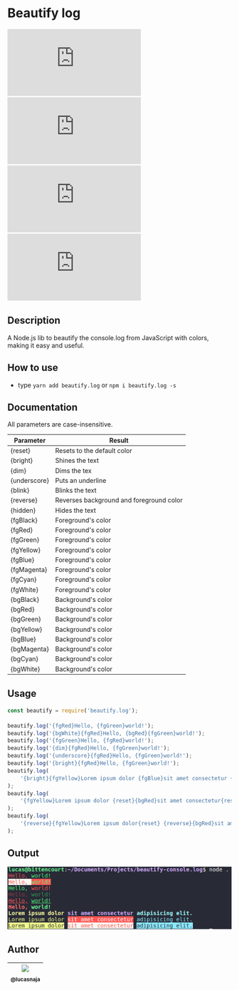 # Beautify log

![CRAN/METACRAN](https://img.shields.io/github/issues/lucasnaja/beautify.log)
![CRAN/METACRAN](https://img.shields.io/github/forks/lucasnaja/beautify.log)
![CRAN/METACRAN](https://img.shields.io/github/stars/lucasnaja/beautify.log)
![CRAN/METACRAN](https://img.shields.io/github/license/lucasnaja/beautify.log)

## Description

A Node.js lib to beautify the console.log from JavaScript with colors, making it easy and useful.

## How to use

-   type `yarn add beautify.log` or `npm i beautify.log -s`

## Documentation

All parameters are case-insensitive.

| Parameter    | Result                                   |
| ------------ | ---------------------------------------- |
| {reset}      | Resets to the default color              |
| {bright}     | Shines the text                          |
| {dim}        | Dims the tex                             |
| {underscore} | Puts an underline                        |
| {blink}      | Blinks the text                          |
| {reverse}    | Reverses background and foreground color |
| {hidden}     | Hides the text                           |
| {fgBlack}    | Foreground's color                       |
| {fgRed}      | Foreground's color                       |
| {fgGreen}    | Foreground's color                       |
| {fgYellow}   | Foreground's color                       |
| {fgBlue}     | Foreground's color                       |
| {fgMagenta}  | Foreground's color                       |
| {fgCyan}     | Foreground's color                       |
| {fgWhite}    | Foreground's color                       |
| {bgBlack}    | Background's color                       |
| {bgRed}      | Background's color                       |
| {bgGreen}    | Background's color                       |
| {bgYellow}   | Background's color                       |
| {bgBlue}     | Background's color                       |
| {bgMagenta}  | Background's color                       |
| {bgCyan}     | Background's color                       |
| {bgWhite}    | Background's color                       |

## Usage

```js
const beautify = require('beautify.log');

beautify.log('{fgRed}Hello, {fgGreen}world!');
beautify.log('{bgWhite}{fgRed}Hello, {bgRed}{fgGreen}world!');
beautify.log('{fgGreen}Hello, {fgRed}world!');
beautify.log('{dim}{fgRed}Hello, {fgGreen}world!');
beautify.log('{underscore}{fgRed}Hello, {fgGreen}world!');
beautify.log('{bright}{fgRed}Hello, {fgGreen}world!');
beautify.log(
	'{bright}{fgYellow}Lorem ipsum dolor {fgBlue}sit amet consectetur {fgCyan}adipisicing elit.',
);
beautify.log(
	'{fgYellow}Lorem ipsum dolor {reset}{bgRed}sit amet consectetur{reset} {fgCyan}adipisicing elit.',
);
beautify.log(
	'{reverse}{fgYellow}Lorem ipsum dolor{reset} {reverse}{bgRed}sit amet consectetur{reset} {reverse}{fgCyan}adipisicing elit.',
);
```

## Output

![who-does-not-follow-me](./images/beautify.log.png)

## Author

| [<img src="https://avatars3.githubusercontent.com/u/13838273?v=3&s=115"><br><sub>@lucasnaja</sub>](https://github.com/lucasnaja) |
| :------------------------------------------------------------------------------------------------------------------------------: |

